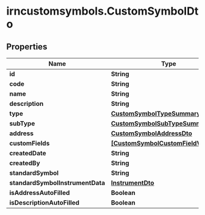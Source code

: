 # irncustomsymbols.CustomSymbolDto

## Properties

Name | Type | Description | Notes
------------ | ------------- | ------------- | -------------
**id** | **String** |  | [optional] 
**code** | **String** |  | [optional] 
**name** | **String** |  | [optional] 
**description** | **String** |  | [optional] 
**type** | [**CustomSymbolTypeSummaryDto**](CustomSymbolTypeSummaryDto.md) |  | [optional] 
**subType** | [**CustomSymbolSubTypeSummaryDto**](CustomSymbolSubTypeSummaryDto.md) |  | [optional] 
**address** | [**CustomSymbolAddressDto**](CustomSymbolAddressDto.md) |  | [optional] 
**customFields** | [**[CustomSymbolCustomFieldValueDto]**](CustomSymbolCustomFieldValueDto.md) |  | [optional] 
**createdDate** | **String** |  | [optional] 
**createdBy** | **String** |  | [optional] 
**standardSymbol** | **String** |  | [optional] 
**standardSymbolInstrumentData** | [**InstrumentDto**](InstrumentDto.md) |  | [optional] 
**isAddressAutoFilled** | **Boolean** |  | [optional] 
**isDescriptionAutoFilled** | **Boolean** |  | [optional] 


